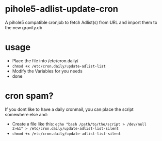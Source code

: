 # pihole5-adlist-update-cron
A pihole5 compatible cronjob to fetch Adlist(s) from URL and import them to the new gravity.db

# usage
- Place the file into /etc/cron.daily/
- `chmod +x /etc/cron.daily/update-adlist-list`
- Modify the Variables for you needs
- done

# cron spam?
If you dont like to have a daily cronmail, you can place the script somewhere else and:
- Create a file like this: `echo "bash /path/to/the/script > /dev/null 2>&1" > /etc/cron.daily/update-adlist-list-silent`
- `chmod +x /etc/cron.daily/update-adlist-list-silent`
